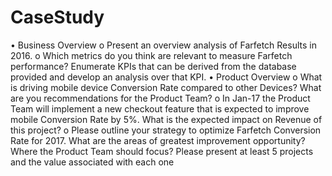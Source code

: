 # CaseStudy
•	Business Overview
  o	Present an overview analysis of Farfetch Results in 2016. 
  o	Which metrics do you think are relevant to measure Farfetch performance? Enumerate KPIs that can be derived from the database provided and develop an analysis over that KPI. 
•	Product Overview
  o	What is driving mobile device Conversion Rate compared to other Devices? What are you recommendations for the Product Team? 
  o	In Jan-17 the Product Team will implement a new checkout feature that is expected to improve mobile Conversion Rate by 5%. What is the expected impact on Revenue of this project? 
  o	Please outline your strategy to optimize Farfetch Conversion Rate for 2017. 
	  What are the areas of greatest improvement opportunity? 
  	Where the Product Team should focus?
  	Please present at least 5 projects and the value associated with each one
